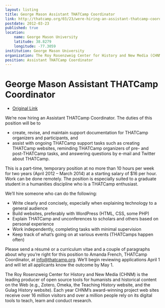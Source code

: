 ```yaml
---
layout: listing
title: George Mason Assistant THATCamp Coordinator
link: http://thatcamp.org/03/23/were-hiring-an-assistant-thatcamp-coordinator/
postdate: 2012-03-23
published: true
location:
    name: George Mason University
    latitude: 38.8279
    longitude: -77.3059
institution: George Mason University
organization: The Roy Rosenzweig Center for History and New Media (CHNM)
position: Assistant THATCamp Coordinator
---
```


# George Mason Assistant THATCamp Coordinator

*  [Original Link](http://thatcamp.org/03/23/were-hiring-an-assistant-thatcamp-coordinator/)

We’re now hiring an Assistant THATCamp Coordinator. The duties of this position will be to
* create, revise, and maintain support documentation for THATCamp organizers and participants, and
* assist with ongoing THATCamp support tasks such as creating THATCamp websites, reminding THATCamp organizers of pre- and post-THATCamp tasks, and answering questions by e-mail and Twitter about THATCamp.

This is a part-time, temporary position at no more than 10 hours per week for two years (April 2012 – March 2014) at a starting salary of $16 per hour. Work can be done remotely. The position is especially suited to a graduate student in a humanities discipline who is a THATCamp enthusiast.

We’ll hire someone who can do the following:
* Write clearly and concisely, especially when explaining technology to a general audience
* Build websites, preferably with WordPress (HTML, CSS, some PHP)
* Explain THATCamp and unconferences to scholars and others based on personal experience
* Work independently, completing tasks with minimal supervision
* Keep track of what’s going on at various events (THATCamps happen often)

Please send a résumé or a curriculum vitae and a couple of paragraphs about why you’re right for this position to Amanda French, THATCamp Coordinator, at info@thatcamp.org. We’ll begin reviewing applications April 1 and will let all applicants know the outcome by May 1.

The Roy Rosenzweig Center for History and New Media (CHNM) is the leading producer of open source tools for humanists and historical content on the Web (e.g., Zotero, Omeka, the Teaching History website, and the Gulag History website). Each year CHNM’s award-winning project web sites receive over 16 million visitors and over a million people rely on its digital tools to teach, learn and conduct research.